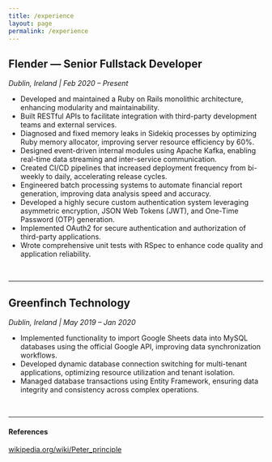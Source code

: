 ```yaml
---
title: /experience
layout: page
permalink: /experience
---
```



## Flender — Senior Fullstack Developer 
*Dublin, Ireland | Feb 2020 – Present*

- Developed and maintained a Ruby on Rails monolithic architecture, enhancing modularity and maintainability.  
- Built RESTful APIs to facilitate integration with third-party development teams and external services.  
- Diagnosed and fixed memory leaks in Sidekiq processes by optimizing Ruby memory allocator, improving server resource efficiency by 60%.  
- Designed event-driven internal modules using Apache Kafka, enabling real-time data streaming and inter-service communication.  
- Created CI/CD pipelines that increased deployment frequency from bi-weekly to daily, accelerating release cycles.  
- Engineered batch processing systems to automate financial report generation, improving data analysis speed and accuracy.  
- Developed a highly secure custom authentication system leveraging asymmetric encryption, JSON Web Tokens (JWT), and One-Time Password (OTP) generation.  
- Implemented OAuth2 for secure authentication and authorization of third-party applications.  
- Wrote comprehensive unit tests with RSpec to enhance code quality and application reliability.

<br/>

---


## Greenfinch Technology 
*Dublin, Ireland | May 2019 – Jan 2020*


- Implemented functionality to import Google Sheets data into MySQL databases using the official Google API, improving data synchronization workflows.  
- Developed dynamic database connection switching for multi-tenant applications, optimizing resource utilization and tenant isolation.  
- Managed database transactions using Entity Framework, ensuring data integrity and consistency across complex operations.

<br/>

---

#### References
[wikipedia.org/wiki/Peter_principle](https://wikipedia.org/wiki/Peter_principle)
